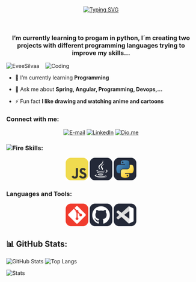 <div align="center" style="padding: 20px;">
  
[![Typing SVG](https://readme-typing-svg.herokuapp.com/?color=bb9af7&center=true&vCenter=true&lines=Hello+World!;I+evellyn+silva;Keep+it+simple.;Stay+curious!;Learn+everyday.;Code+with+passion.;Dream+big.+Start+small.;Make+it+happen.;Stay+positive!;Coding+is+life.;Embrace+the+bugs.;Think.+Code.+Repeat.;Crafting+digital+worlds.;Debugging+is+learning.;Coding+dreamer.;Pixel+by+pixel,+line+by+line.;Hack+the+planet!;Innovate+and+iterate.;Logic+is+the+language.;Unlocking+potential+through+code.;Bytes+of+brilliance.;Art+of+algorithms.;Create,+code,+conquer!;Coding+is+poetry+in+motion.;Ctrl+C,+Ctrl+V,+Ctrl+Success!;From+ideas+to+implementation.;Endless+possibilities+in+code.;Coding+unlocks+doors+to+imagination.;Dream+it,+code+it,+build+it.;Crafting+the+digital+future.;Coding+is+my+superpower.;In+the+realm+of+bits+and+bytes.;Algorithm+architect.;Unleashing+creativity+through+code.;Binary+thoughts,+limitless+visions.;Code+is+my+canvas.;Creating+tomorrow+today.;Passionate+about+programming.;Breaking+the+code+barriers.;Crafting+digital+masterpieces.;In+code,+we+trust.;Finding+beauty+in+logic.;])](https://git.io/typing-svg)

</div>

<h3 align="center">I’m currently learning to progam in python, I´m creating two projects with different programming languages trying to improve my skills...</h3>
<img align="right" alt="Coding" width="400" src="https://camo.githubusercontent.com/f8561052d5519d5b219d3d02cdf56d0969d2cdab435e6739ba6b7cb26866f5fe/68747470733a2f2f6d69722d73332d63646e2d63662e626568616e63652e6e65742f70726f6a6563745f6d6f64756c65732f646973702f3630313031343131363737303437352e363036386265666634363430612e676966">
<p align="left"> <img src="https://komarev.com/ghpvc/?username=EveeSilvaa&label=Profile%20views&color=0e75b6&style=flat" alt="EveeSilvaa" /> </p>

- 🌱 I’m currently learning **Programming**

- 💬 Ask me about **Spring, Angular, Programming, Devops,...**

- ⚡ Fun fact **I like drawing and watching anime and cartoons**

<h3 align="left">Connect with me:</h3>
<div align="center"> 
  
[![E-mail](https://img.shields.io/badge/-Email-000?style=for-the-badge&logo=microsoft-outlook&logoColor=E94D5F)](mailto:evellynsilvadeveloper@gmail.com)
[![LinkedIn](https://img.shields.io/badge/-LinkedIn-000?style=for-the-badge&logo=linkedin&logoColor=30A3DC)](https://www.linkedin.com/in/maria-evellyn-silva-738631226/)
[![Dio.me](https://img.shields.io/badge/-Dio.me-000?style=for-the-badge&logo=Dio.me&logoColor=30A3DC)](https://www.dio.me/users/evellyndev593/)

</div>

<h3><img src="https://raw.githubusercontent.com/Tarikul-Islam-Anik/Animated-Fluent-Emojis/master/Emojis/Travel%20and%20places/Fire.png" alt="Fire" width="25" height="25" /> Skills:</h3>
<p align="center">
  <img alt="JavaScript" height="60" width="60" src="https://raw.githubusercontent.com/tandpfun/skill-icons/65dea6c4eaca7da319e552c09f4cf5a9a8dab2c8/icons/JavaScript.svg">
  <img alt="Java" height="60" width="60" src="https://raw.githubusercontent.com/tandpfun/skill-icons/65dea6c4eaca7da319e552c09f4cf5a9a8dab2c8/icons/Java-Dark.svg">
  <img alt="Python" height="60" width="60" src="https://raw.githubusercontent.com/tandpfun/skill-icons/65dea6c4eaca7da319e552c09f4cf5a9a8dab2c8/icons/Python-Dark.svg">
</p>

<h3 align="left">Languages and Tools:</h3>
<p align="center">
  <img alt="Git" height="60" width="60" src="https://raw.githubusercontent.com/tandpfun/skill-icons/65dea6c4eaca7da319e552c09f4cf5a9a8dab2c8/icons/Git.svg">
  <img alt="GitHub" height="60" width="60" src="https://raw.githubusercontent.com/tandpfun/skill-icons/65dea6c4eaca7da319e552c09f4cf5a9a8dab2c8/icons/Github-Dark.svg">
  <img alt="VSCode" height="60" width="60" src="https://raw.githubusercontent.com/tandpfun/skill-icons/65dea6c4eaca7da319e552c09f4cf5a9a8dab2c8/icons/VSCode-Dark.svg">
</p>

## 📊 GitHub Stats: 
![GitHub Stats](https://github-readme-stats.vercel.app/api?username=EveeSilvaa&theme=gruvbox&show_icons=true&include_all_commits=true&custom_title=EveeSilvaa)  ![Top Langs](https://github-readme-stats-git-masterrstaa-rickstaa.vercel.app/api/top-langs/?username=EveeSilvaa&theme=gruvbox&layout=donut)

![Stats](https://github-profile-summary-cards.vercel.app/api/cards/profile-details?username=EveeSilvaa&theme=gruvbox)


